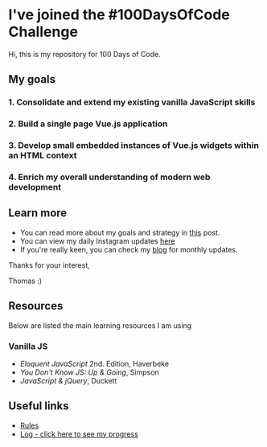 # I've joined the #100DaysOfCode Challenge

Hi, this is my repository for 100 Days of Code.

## My goals

### 1. Consolidate and extend my existing vanilla JavaScript skills
### 2. Build a single page Vue.js application 
### 3. Develop small embedded instances of Vue.js widgets within an HTML context
### 4. Enrich my overall understanding of modern web development

## Learn more

* You can read more about my goals and strategy in [this](https://thomas-bishop.co.uk/blog/news/one-hundred-days-of-code) post.
* You can view my daily Instagram updates [here](https://www.instagram.com/tbishop_dev/) 
* If you're really keen, you can check my [blog](https://thomas-bishop.co.uk/blog/) for monthly updates.

Thanks for your interest,

Thomas :)

## Resources

Below are listed the main learning resources I am using
 
### Vanilla JS
* _Eloquent JavaScript_ 2nd. Edition, Haverbeke
* _You Don't Know JS: Up & Going_, Simpson
* _JavaScript & jQuery_, Duckett

## Useful links

* [Rules](rules.md)
* [Log - click here to see my progress](log.md)



